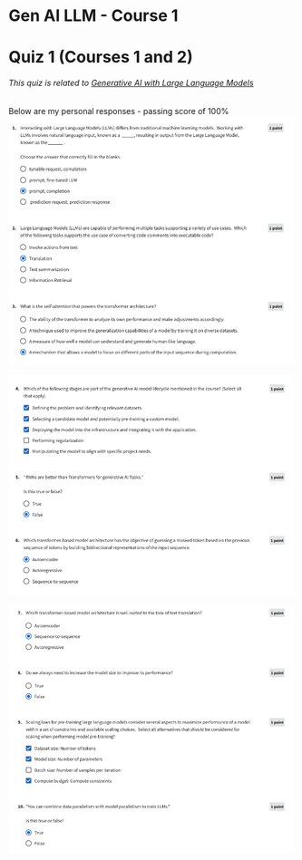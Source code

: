 # Gen AI LLM - Course 1
# Quiz 1 (Courses 1 and 2)

###### This quiz is related to [Generative AI with Large Language Models](https://www.coursera.org/learn/generative-ai-with-llms)

Below are my personal responses - passing score of 100%
![quiz 1-1](../../images/quiz1_1.png)


![quiz 1-2](../../images/quiz1_2.png)


![quiz 1-3](../../images/quiz1_3.png)

